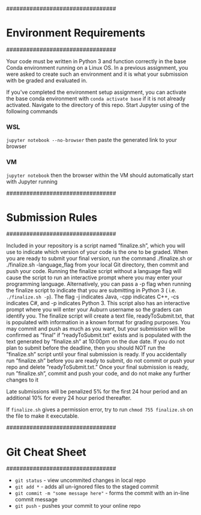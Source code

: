 #################################

# Environment Requirements    #

#################################

Your code must be written in Python 3 and function correctly in the base Conda environment running on a Linux OS. In a
previous assignment, you were asked to create such an environment and it is what your submission with be graded and
evaluated in.

If you've completed the environment setup assignment, you can activate the base conda environment
with `conda activate base` if it is not already activated. Navigate to the directory of this repo. Start Jupyter using
of the following commands

### WSL

`jupyter notebook --no-browser` then paste the generated link to your browser

### VM

`jupyter notebook` then the browser within the VM should automatically start with Jupyter running

#################################

# Submission Rules    #

#################################

Included in your repository is a script named ”finalize.sh”, which you will use to indicate which version of your code
is the one to be graded. When you are ready to submit your final version, run the command ./finalize.sh or ./finalize.sh
-language_flag from your local Git directory, then commit and push your code. Running the finalize script without a
language flag will cause the script to run an interactive prompt where you may enter your programming language.
Alternatively, you can pass a -p flag when running the finalize script to indicate that you are submitting in Python 3 (
i.e. `./finalize.sh -p`). The flag -j indicates Java, -cpp indicates C++, -cs indicates C#, and -p indicates Python 3.
This script also has an interactive prompt where you will enter your Auburn username so the graders can identify you.
The finalize script will create a text file, readyToSubmit.txt, that is populated with information in a known format for
grading purposes. You may commit and push as much as you want, but your submission will be confirmed as ”final” if
”readyToSubmit.txt” exists and is populated with the text generated by ”finalize.sh” at 10:00pm on the due date. If you
do not plan to submit before the deadline, then you should NOT run the ”finalize.sh” script until your final submission
is ready. If you accidentally run ”finalize.sh” before you are ready to submit, do not commit or push your repo and
delete ”readyToSubmit.txt.” Once your final submission is ready, run ”finalize.sh”, commit and push your code, and do
not make any further changes to it

Late submissions will be penalized 5% for the first 24 hour period and an additional 10% for every 24 hour period
thereafter.

If `finalize.sh` gives a permission error, try to run `chmod 755 finalize.sh` on the file to make it executable.

#################################

# Git Cheat Sheet    #

#################################

* `git status` - view uncommited changes in local repo
* `git add *` - adds all un-ignored files to the staged commit
* `git commit -m "some message here"` - forms the commit with an in-line commit message
* `git push` - pushes your commit to your online repo